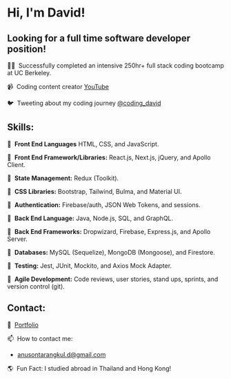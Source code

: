 # Hi, I'm David!

## **Looking for a full time software developer position!**

👨‍💻&nbsp; Successfully completed an intensive 250hr+ full stack coding bootcamp at UC Berkeley.

📹&nbsp; Coding content creator [YouTube](https://www.youtube.com/channel/UCYBwball06AdVuaHeH7adVw?view_as=subscriber)

🐦&nbsp; Tweeting about my coding journey [@coding_david](https://twitter.com/coding_david)

## Skills: 

🔹&nbsp;  **Front End Languages** HTML, CSS, and JavaScript.

🔸&nbsp;  **Front End Framework/Libraries:** React.js, Next.js, jQuery, and Apollo Client.

🔹&nbsp;  **State Management:** Redux (Toolkit).

🔸&nbsp;  **CSS Libraries:** Bootstrap, Tailwind, Bulma, and Material UI.

🔹&nbsp;  **Authentication:** Firebase/auth, JSON Web Tokens, and sessions.

🔸&nbsp;  **Back End Language:** Java, Node.js, SQL, and GraphQL.

🔹&nbsp;  **Back End Frameworks:** Dropwizard, Firebase, Express.js, and Apollo Server.

🔸&nbsp;  **Databases:** MySQL (Sequelize), MongoDB (Mongoose), and Firestore.

🔹&nbsp;  **Testing:** Jest, JUnit, Mockito, and Axios Mock Adapter.

🔸&nbsp;  **Agile Development:** Code reviews, user stories, stand ups, sprints, and version control (git).

## Contact: 

📘&nbsp; [Portfolio](https://anusontarangkul.github.io/portfolio-anusontarangkul/)

📫&nbsp; How to contact me:

- anusontarangkul.d@gmail.com

🌎&nbsp; Fun Fact: I studied abroad in Thailand and Hong Kong!
